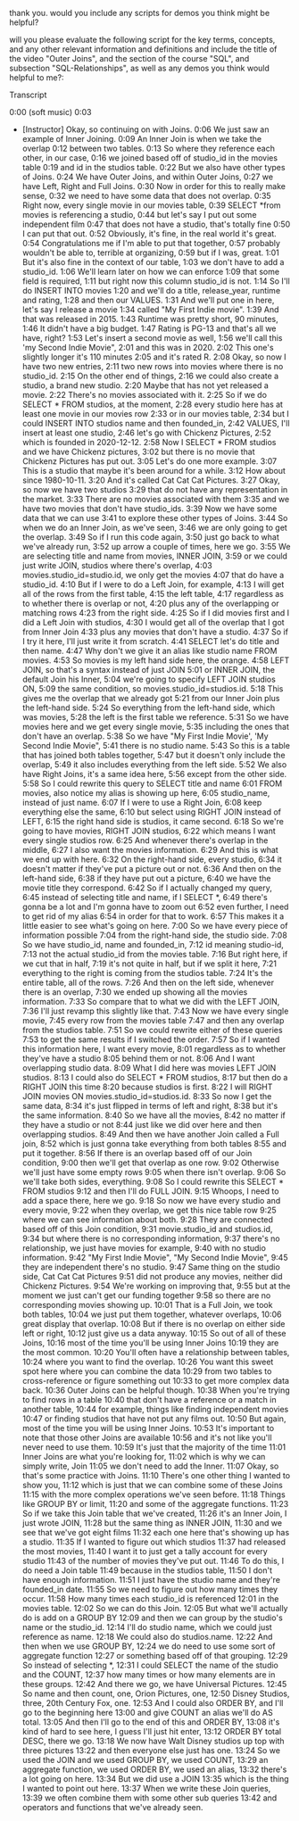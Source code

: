 thank you. would you include any scripts for demos you think might be helpful? 







will you please evaluate the following script for the key terms, concepts, and any other relevant information and definitions and include the title of the video "Outer Joins", and the section of the course "SQL", and subsection "SQL-Relationships", as well as any demos you think would helpful to me?:

Transcript


0:00
(soft music)
0:03
- [Instructor] Okay, so continuing on with Joins.
0:06
We just saw an example of Inner Joining.
0:09
An Inner Join is when we take the overlap
0:12
between two tables.
0:13
So where they reference each other, in our case,
0:16
we joined based off of studio_id in the movies table
0:19
and id in the studios table.
0:22
But we also have other types of Joins.
0:24
We have Outer Joins, and within Outer Joins,
0:27
we have Left, Right and Full Joins.
0:30
Now in order for this to really make sense,
0:32
we need to have some data that does not overlap.
0:35
Right now, every single movie in our movies table,
0:39
SELECT *from movies is referencing a studio,
0:44
but let's say I put out some independent film
0:47
that does not have a studio, that's totally fine
0:50
I can put that out.
0:52
Obviously, it's fine, in the real world it's great.
0:54
Congratulations me if I'm able to put that together,
0:57
probably wouldn't be able to, terrible at organizing,
0:59
but if I was, great.
1:01
But it's also fine in the context of our table,
1:03
we don't have to add a studio_id.
1:06
We'll learn later on how we can enforce
1:09
that some field is required,
1:11
but right now this column studio_id is not.
1:14
So I'll do INSERT INTO movies
1:20
and we'll do a title, release_year, runtime and rating,
1:28
and then our VALUES.
1:31
And we'll put one in here, let's say I release a movie
1:34
called "My First Indie movie".
1:39
And that was released in 2015.
1:43
Runtime was pretty short, 90 minutes,
1:46
It didn't have a big budget.
1:47
Rating is PG-13 and that's all we have, right?
1:53
Let's insert a second movie as well,
1:56
we'll call this 'my Second Indie Movie",
2:01
and this was in 2020.
2:02
This one's slightly longer it's 110 minutes
2:05
and it's rated R.
2:08
Okay, so now I have two new entries,
2:11
two new rows into movies where there is no studio_id.
2:15
On the other end of things,
2:16
we could also create a studio, a brand new studio.
2:20
Maybe that has not yet released a movie.
2:22
There's no movies associated with it.
2:25
So if we do SELECT * FROM studios, at the moment,
2:28
every studio here has at least one movie in our movies row
2:33
or in our movies table,
2:34
but I could INSERT INTO studios name and then founded_in,
2:42
VALUES, I'll insert at least one studio,
2:46
let's go with Chickenz Pictures,
2:52
which is founded in 2020-12-12.
2:58
Now I SELECT * FROM studios and we have Chickenz pictures,
3:02
but there is no movie that Chickenz Pictures has put out.
3:05
Let's do one more example.
3:07
This is a studio that maybe it's been around for a while.
3:12
How about since 1980-10-11.
3:20
And it's called Cat Cat Cat Pictures.
3:27
Okay, so now we have two studios
3:29
that do not have any representation in the market.
3:33
There are no movies associated with them
3:35
and we have two movies that don't have studio_ids.
3:39
Now we have some data that we can use
3:41
to explore these other types of Joins.
3:44
So when we do an Inner Join, as we've seen,
3:46
we are only going to get the overlap.
3:49
So if I run this code again,
3:50
just go back to what we've already run,
3:52
up arrow a couple of times, here we go.
3:55
We are selecting title and name from movies, INNER JOIN,
3:59
or we could just write JOIN, studios where there's overlap,
4:03
movies.studio_id=studio.id, we only get the movies
4:07
that do have a studio_id.
4:10
But if I were to do a Left Join, for example,
4:13
I will get all of the rows from the first table,
4:15
the left table,
4:17
regardless as to whether there is overlap or not,
4:20
plus any of the overlapping or matching rows
4:23
from the right side.
4:25
So if I did movies first and I did a Left Join with studios,
4:30
I would get all of the overlap that I got from Inner Join
4:33
plus any movies that don't have a studio.
4:37
So if I try it here, I'll just write it from scratch.
4:41
SELECT let's do title and then name.
4:47
Why don't we give it an alias like studio name FROM movies.
4:53
So movies is my left hand side here, the orange.
4:58
LEFT JOIN, so that's a syntax instead of just JOIN
5:01
or INNER JOIN, the default Join his Inner,
5:04
we're going to specify LEFT JOIN studios ON,
5:09
the same condition, so movies.studio_id=studios.id.
5:18
This gives me the overlap that we already got
5:21
from our Inner Join plus the left-hand side.
5:24
So everything from the left-hand side, which was movies,
5:28
the left is the first table we reference.
5:31
So we have movies here and we get every single movie,
5:35
including the ones that don't have an overlap.
5:38
So we have "My First Indie Movie', 'My Second Indie Movie",
5:41
there is no studio name.
5:43
So this is a table that has joined both tables together,
5:47
but it doesn't only include the overlap,
5:49
it also includes everything from the left side.
5:52
We also have Right Joins, it's a same idea here,
5:56
except from the other side.
5:58
So I could rewrite this query to SELECT title and name
6:01
FROM movies, also notice my alias is showing up here,
6:05
studio_name, instead of just name.
6:07
If I were to use a Right Join,
6:08
keep everything else the same,
6:10
but select using RIGHT JOIN instead of LEFT,
6:15
the right hand side is studios, it came second.
6:18
So we're going to have movies, RIGHT JOIN studios,
6:22
which means I want every single studios row.
6:25
And whenever there's overlap in the middle,
6:27
I also want the movies information.
6:29
And this is what we end up with here.
6:32
On the right-hand side, every studio,
6:34
it doesn't matter if they've put a picture out or not.
6:36
And then on the left-hand side,
6:38
if they have put out a picture,
6:40
we have the movie title they correspond.
6:42
So if I actually changed my query,
6:45
instead of selecting title and name, if I SELECT *,
6:49
there's gonna be a lot and I'm gonna have to zoom out
6:52
even further, I need to get rid of my alias
6:54
in order for that to work.
6:57
This makes it a little easier to see what's going on here.
7:00
So we have every piece of information possible
7:04
from the right-hand side, the studio side.
7:08
So we have studio_id, name and founded_in,
7:12
id meaning studio-id,
7:13
not the actual studio_id from the movies table.
7:16
But right here, if we cut that in half,
7:19
it's not quite in half, but if we split it here,
7:21
everything to the right is coming from the studios table.
7:24
It's the entire table, all of the rows.
7:26
And then on the left side, whenever there is an overlap,
7:30
we ended up showing all the movies information.
7:33
So compare that to what we did with the LEFT JOIN,
7:36
I'll just revamp this slightly like that.
7:43
Now we have every single movie,
7:45
every row from the movies table
7:47
and then any overlap from the studios table.
7:51
So we could rewrite either of these queries
7:53
to get the same results if I switched the order.
7:57
So if I wanted this information here, I want every movie,
8:01
regardless as to whether they've have a studio
8:05
behind them or not.
8:06
And I want overlapping studio data.
8:09
What I did here was movies LEFT JOIN studios.
8:13
I could also do SELECT * FROM studios,
8:17
but then do a RIGHT JOIN this time
8:20
because studios is first.
8:22
I will RIGHT JOIN movies ON movies.studio_id=studios.id.
8:33
So now I get the same data,
8:34
it's just flipped in terms of left and right,
8:38
but it's the same information.
8:40
So we have all the movies,
8:42
no matter if they have a studio or not
8:44
just like we did over here and then overlapping studios.
8:49
And then we have another Join called a Full join,
8:52
which is just gonna take everything from both tables
8:55
and put it together.
8:56
If there is an overlap based off of our Join condition,
9:00
then we'll get that overlap as one row.
9:02
Otherwise we'll just have some empty rows
9:05
when there isn't overlap.
9:06
So we'll take both sides, everything.
9:08
So I could rewrite this SELECT * FROM studios
9:12
and then I'll do FULL JOIN.
9:15
Whoops, I need to add a space there, here we go.
9:18
So now we have every studio and every movie,
9:22
when they overlap, we get this nice table row
9:25
where we can see information about both.
9:28
They are connected based off of this Join condition,
9:31
movie.studio_id and studios.id,
9:34
but where there is no corresponding information,
9:37
there's no relationship, we just have movies for example,
9:40
with no studio information.
9:42
"My First Indie Movie", "My Second Indie Movie",
9:45
they are independent there's no studio.
9:47
Same thing on the studio side, Cat Cat Cat Pictures
9:51
did not produce any movies, neither did Chickenz Pictures.
9:54
We're working on improving that,
9:55
but at the moment we just can't get our funding together
9:58
so there are no corresponding movies showing up.
10:01
That is a Full Join, we took both tables,
10:04
we just put them together, whatever overlaps,
10:06
great display that overlap.
10:08
But if there is no overlap on either side left or right,
10:12
just give us a data anyway.
10:15
So out of all of these Joins,
10:16
most of the time you'll be using Inner Joins
10:19
they are the most common.
10:20
You'll often have a relationship between tables,
10:24
where you want to find the overlap.
10:26
You want this sweet spot here where you can combine the data
10:29
from two tables to cross-reference or figure something out
10:33
to get more complex data back.
10:36
Outer Joins can be helpful though.
10:38
When you're trying to find rows in a table
10:40
that don't have a reference or a match in another table,
10:44
for example, things like finding independent movies
10:47
or finding studios that have not put any films out.
10:50
But again, most of the time you will be using Inner Joins.
10:53
It's important to note that those other Joins are available
10:56
and it's not like you'll never need to use them.
10:59
It's just that the majority of the time
11:01
Inner Joins are what you're looking for,
11:02
which is why we can simply write, Join
11:05
we don't need to add the Inner.
11:07
Okay, so that's some practice with Joins.
11:10
There's one other thing I wanted to show you,
11:12
which is just that we can combine some of these Joins
11:15
with the more complex operations we've seen before.
11:18
Things like GROUP BY or limit,
11:20
and some of the aggregate functions.
11:23
So if we take this Join table that we've created,
11:26
it's an Inner Join, I just wrote JOIN,
11:28
but the same thing as INNER JOIN,
11:30
and we see that we've got eight films
11:32
each one here that's showing up has a studio.
11:35
If I wanted to figure out which studios
11:37
had released the most movies,
11:40
I want it to just get a tally account for every studio
11:43
of the number of movies they've put out.
11:46
To do this, I do need a Join table
11:49
because in the studios table,
11:50
I don't have enough information.
11:51
I just have the studio name and they're founded_in date.
11:55
So we need to figure out how many times they occur.
11:58
How many times each studio_id is referenced
12:01
in the movies table.
12:02
So we can do this Join.
12:05
But what we'll actually do is add on a GROUP BY
12:09
and then we can group by the studio's name or the studio_id.
12:14
I'll do studio name, which we could just reference as name.
12:18
We could also do studios.name.
12:22
And then when we use GROUP BY,
12:24
we do need to use some sort of aggregate function
12:27
or something based off of that grouping.
12:29
So instead of selecting *,
12:31
I could SELECT the name of the studio and the COUNT,
12:37
how many times or how many elements are in these groups.
12:42
And there we go, we have Universal Pictures.
12:45
So name and then count, one, Orion Pictures, one,
12:50
Disney Studios, three, 20th Century Fox, one.
12:53
And I could also ORDER BY, and I'll go to the beginning here
13:00
and give COUNT an alias we'll do AS total.
13:05
And then I'll go to the end of this and ORDER BY,
13:08
it's kind of hard to see here, I guess I'll just hit enter,
13:12
ORDER BY total DESC, there we go.
13:18
We now have Walt Disney studios up top with three pictures
13:22
and then everyone else just has one.
13:24
So we used the JOIN and we used GROUP BY, we used COUNT,
13:29
an aggregate function, we used ORDER BY, we used an alias,
13:32
there's a lot going on here.
13:34
But we did use a JOIN
13:35
which is the thing I wanted to point out here.
13:37
When we write these Join queries,
13:39
we often combine them with some other sub queries
13:42
and operators and functions that we've already seen.